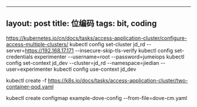 
---
layout: post
title: 位编码
tags: bit, coding
---

https://kubernetes.io/cn/docs/tasks/access-application-cluster/configure-access-multiple-clusters/
kubectl config set-cluster jd_rd --server=https://192.168.17.171 --insecure-skip-tls-verify
kubectl config set-credentials experimenter --username=root --password=jumeiops
kubectl config set-context jd_dev --cluster=jd_rd --namespace=jiedian --user=experimenter
kubectl config use-context jd_dev


kubectl create -f https://k8s.io/docs/tasks/access-application-cluster/two-container-pod.yaml


kubectl create configmap example-dove-config --from-file=dove-cm.yaml
